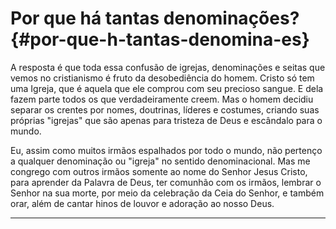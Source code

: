 # Por que há tantas denominações? {#por-que-h-tantas-denomina-es}

A resposta é que toda essa confusão de igrejas, denominações e seitas que vemos no cristianismo é fruto da desobediência do homem. Cristo só tem uma Igreja, que é aquela que ele comprou com seu precioso sangue. E dela fazem parte todos os que verdadeiramente creem. Mas o homem decidiu separar os crentes por nomes, doutrinas, líderes e costumes, criando suas próprias &quot;igrejas&quot; que são apenas para tristeza de Deus e escândalo para o mundo.

Eu, assim como muitos irmãos espalhados por todo o mundo, não pertenço a qualquer denominação ou &quot;igreja&quot; no sentido denominacional. Mas me congrego com outros irmãos somente ao nome do Senhor Jesus Cristo, para aprender da Palavra de Deus, ter comunhão com os irmãos, lembrar o Senhor na sua morte, por meio da celebração da Ceia do Senhor, e também orar, além de cantar hinos de louvor e adoração ao nosso Deus.

*****